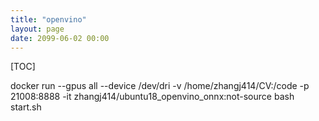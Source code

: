 ```yaml
---
title: "openvino"
layout: page
date: 2099-06-02 00:00
---
```


[TOC]


docker run  --gpus all --device /dev/dri  -v /home/zhangj414/CV:/code  -p 21008:8888 -it zhangj414/ubuntu18_openvino_onnx:not-source bash start.sh 
